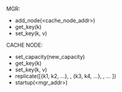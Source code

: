MGR:
 - add_node(<cache_node_addr>)
 - get_key(k)
 - set_key(k, v)

CACHE NODE:
- set_capacity(new_capacity)
- get_key(k)
- set_key(k, v)
- replicate([{k1, k2, ...}, <addr>, {k3, k4, ...}, <addr>, ... ])
- startup(<mgr_addr>)